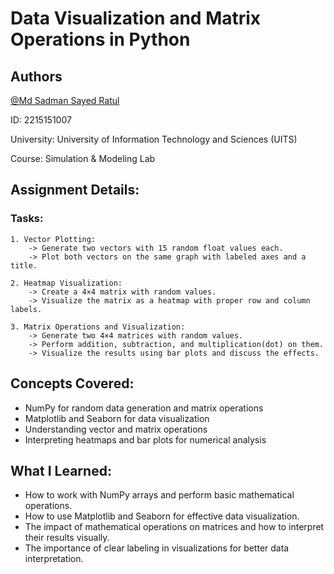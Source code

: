 
# Data Visualization and Matrix Operations in Python




## Authors
 [@Md Sadman Sayed Ratul](https://www.linkedin.com/in/md-sadman-sayed-ratul/)
 
 ID: 2215151007

University: University of Information Technology and Sciences (UITS)

Course: Simulation & Modeling Lab

## Assignment Details:

### Tasks:
    1. Vector Plotting:
        -> Generate two vectors with 15 random float values each.
        -> Plot both vectors on the same graph with labeled axes and a title.

    2. Heatmap Visualization:
        -> Create a 4×4 matrix with random values.
        -> Visualize the matrix as a heatmap with proper row and column labels.

    3. Matrix Operations and Visualization:
        -> Generate two 4×4 matrices with random values.
        -> Perform addition, subtraction, and multiplication(dot) on them.
        -> Visualize the results using bar plots and discuss the effects.

## Concepts Covered:
- NumPy for random data generation and matrix operations
- Matplotlib and Seaborn for data visualization
- Understanding vector and matrix operations
- Interpreting heatmaps and bar plots for numerical analysis
## What I Learned:
- How to work with NumPy arrays and perform basic mathematical operations.
- How to use Matplotlib and Seaborn for effective data visualization.
- The impact of mathematical operations on matrices and how to interpret their results visually.
- The importance of clear labeling in visualizations for better data interpretation.
